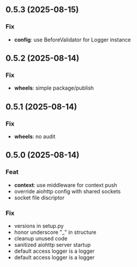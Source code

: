 ## 0.5.3 (2025-08-15)

### Fix

- **config**: use BeforeValidator for Logger instance

## 0.5.2 (2025-08-14)

### Fix

- **wheels**: simple package/publish

## 0.5.1 (2025-08-14)

### Fix

- **wheels**: no audit

## 0.5.0 (2025-08-14)

### Feat

- **context**: use middleware for context push
- override aiohttp config with shared sockets
- socket file discriptor

### Fix

- versions in setup.py
- honor underscore "_" in structure
- cleanup unused code
- sanitized aiohttp server startup
- default access logger is a logger
- default access logger is a logger
